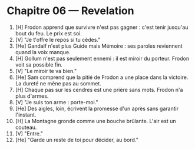 # Chapitre 06 — Revelation

1. [H] Frodon apprend que survivre n'est pas gagner : c'est tenir jusqu'au bout du feu. Le prix est soi.
2. [V] "Je t'offre le repos si tu cèdes."
3. [He] Gandalf n'est plus Guide mais Mémoire : ses paroles reviennent quand la voix manque.
4. [H] Gollum n'est pas seulement ennemi : il est miroir du porteur. Frodon voit sa possible fin.
5. [V] "Le miroir te va bien."
6. [He] Sam comprend que la pitié de Frodon a une place dans la victoire. La dureté ne mène pas au sommet.
7. [H] Chaque pas sur les cendres est une prière sans mots. Frodon n'a plus d'armes.
8. [V] "Je suis ton arme : porte-moi."
9. [He] Des aigles, loin, écrivent la promesse d'un après sans garantir l'instant.
10. [H] La Montagne gronde comme une bouche brûlante. L'air est un couteau.
11. [V] "Entre."
12. [He] "Garde un reste de toi pour décider, au bord."
